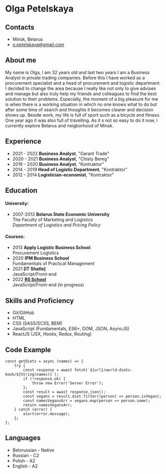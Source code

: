 # Olga Petelskaya
## Contacts
- Minsk, Belarus
- o.petelskaya@gmail.com
## About me
My name is Olga, I am 32 years old and last two years I am a Business Analyst in private trading companies.  Before this I have worked as a procurement specialist and a head of procurement and logistic department. 
I decided to change the area because I really like not only to give advises and manage but also truly help my friends and colleagues to find the best solution to their problems. Especially, the moment of a big pleasure for me is when there is a working situation in which no one knows what to do but after some time of search and thoughts it becomes clearer and decision shows up.
Beside work,  my life is full of sport such as a bicycle and fitness. One year ago it was also full of travelling. As it s not so easy to do it now, i currently explore Belarus and neigborhood of Minsk.
## Experience
* 2021 - 2022 **Business Analyst**, "Garant Trade"
* 2020 - 2021 **Business Analyst**, "Chisty Bereg"
* 2019 - 2020 **Business Analyst**, "Kontraktor"
* 2014 - 2019 **Head of Logistic Department**, "Kontraktor"
* 2012 - 2014 **Logistician-economist**, "Kontraktor"
## Education
#### University:
* 2007-2012 **Belarus State Economic University**\
The Faculty of Marketing and Logistics\
*Department of Logistics and Pricing Policy*
#### Courses:
* 2013 **Apply Logistic Business School**\
Procurement Logistics
* 2020 **IPM Business School**\
Fundamentals of Practical Management
* 2021 **[IT Shatle]**\
JavaScript/Front-end
* 2022 **[RS School](https://rs.school/)**\
JavaScript/Front-end (in progress)
## Skills and Proficiency
- Git/GitHub
- HTML
- CSS (SASS/SCSS, BEM)
- JavaScript (Fundamentals, ES6+, DOM, JSON, AsyncJS)
- ReactJS (JSX, Hooks, Redux, Routing)
## Code Example
```
const getDiets = async (names) => {
    try {
        const response = await fetch(`${url}/world-diets-book/${String(names)}`);
        if (!response.ok) {
            throw new Error('Server Error');
        };
        const result = await response.json();
        const vegans = result.diet.filter((person) => person.isVegan);
        const namesVegansArr = vegans.map(person => person.name);
        return namesVegansArr;
    } catch (error) {
        alert(error.message);
    };
};
```
## Languages
* Belorussian - Native
* Russian - C2
* Polish - A2
* English - A2